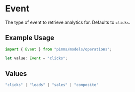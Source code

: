 # Event

The type of event to retrieve analytics for. Defaults to `clicks`.

## Example Usage

```typescript
import { Event } from "pimms/models/operations";

let value: Event = "clicks";
```

## Values

```typescript
"clicks" | "leads" | "sales" | "composite"
```
